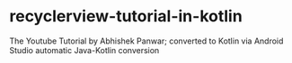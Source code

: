 # recyclerview-tutorial-in-kotlin
The Youtube Tutorial by  Abhishek Panwar; converted to Kotlin via Android Studio automatic Java-Kotlin conversion
